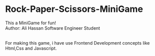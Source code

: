 # Rock-Paper-Scissors-MiniGame
This a MiniGame for fun!
<br>
Author: Ali Hassan Software Engineer Student

<br>
For making this game, i have use Frontend Development
concepts like Html,Css and Javascript.
